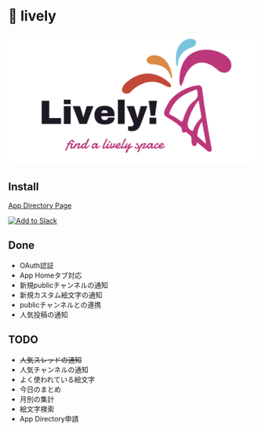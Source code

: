 # :tada: lively

![logo](https://raw.githubusercontent.com/mikan3rd/lively/main/logo.png)

## Install

[App Directory Page](https://zenkigen.slack.com/apps/A0239EZ6A5S-lively2)

<a href="https://asia-northeast1-lively-82e58.cloudfunctions.net/slackOAuthUrl" target="_blank"><img alt="Add to Slack" height="40" width="139" src="https://platform.slack-edge.com/img/add_to_slack.png" srcSet="https://platform.slack-edge.com/img/add_to_slack.png 1x, https://platform.slack-edge.com/img/add_to_slack@2x.png 2x" /></a>

## Done
- OAuth認証
- App Homeタブ対応
- 新規publicチャンネルの通知
- 新規カスタム絵文字の通知
- publicチャンネルとの連携
- 人気投稿の通知

## TODO
- ~~人気スレッドの通知~~
- 人気チャンネルの通知
- よく使われている絵文字
- 今日のまとめ
- 月別の集計
- 絵文字検索
- App Directory申請

